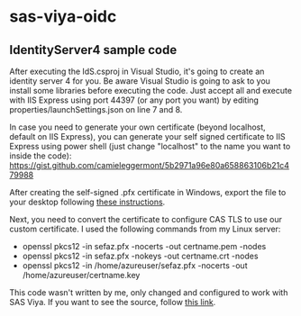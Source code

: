 # sas-viya-oidc

## IdentityServer4 sample code

After executing the IdS.csproj in Visual Studio, it's going to create an identity server 4 for you. Be aware Visual Studio is going to ask to you install some libraries before executing the code. Just accept all and execute with IIS Express using port 44397 (or any port you want) by editing properties/launchSettings.json on line 7 and 8.

In case you need to generate your own certificate (beyond localhost, default on IIS Express), you can generate your self signed certificate to IIS Express using power shell (just change "localhost" to the name you want to inside the code):
https://gist.github.com/camieleggermont/5b2971a96e80a658863106b21c479988

After creating the self-signed .pfx certificate in Windows, export the file to your desktop following [these instructions](https://support.globalsign.com/ssl/ssl-certificates-installation/import-and-export-certificate-microsoft-windows). 

Next, you need to convert the certificate to configure CAS TLS to use our custom certificate. I used the following commands from my Linux server:
- openssl pkcs12 -in sefaz.pfx -nocerts -out certname.pem -nodes
- openssl pkcs12 -in sefaz.pfx -nokeys -out certname.crt -nodes
- openssl pkcs12 -in /home/azureuser/sefaz.pfx -nocerts -out /home/azureuser/certname.key


This code wasn't written by me, only changed and configured to work with SAS Viya. If you want to see the source, follow [this link](https://github.com/kevinrjones/SettingUpIdentityServer).

